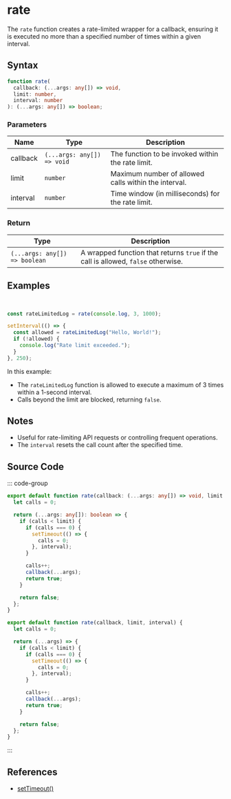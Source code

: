 # rate

The `rate` function creates a rate-limited wrapper for a callback, ensuring it is executed no more than a specified number of times within a given interval.

## Syntax

```typescript
function rate(
  callback: (...args: any[]) => void,
  limit: number,
  interval: number
): (...args: any[]) => boolean;
```

### Parameters

| Name       | Type                         | Description                                             |
|------------|------------------------------|---------------------------------------------------------|
| callback   | `(...args: any[]) => void`   | The function to be invoked within the rate limit.       |
| limit      | `number`                     | Maximum number of allowed calls within the interval.    |
| interval   | `number`                     | Time window (in milliseconds) for the rate limit.       |

### Return

| Type                          | Description                                            |
|-------------------------------|--------------------------------------------------------|
| `(...args: any[]) => boolean` | A wrapped function that returns `true` if the call is allowed, `false` otherwise.|

## Examples

```typescript


const rateLimitedLog = rate(console.log, 3, 1000);

setInterval(() => {
  const allowed = rateLimitedLog("Hello, World!");
  if (!allowed) {
    console.log("Rate limit exceeded.");
  }
}, 250);
```

In this example:
- The `rateLimitedLog` function is allowed to execute a maximum of 3 times within a 1-second interval.
- Calls beyond the limit are blocked, returning `false`.

## Notes

- Useful for rate-limiting API requests or controlling frequent operations.
- The `interval` resets the call count after the specified time.

## Source Code

::: code-group
```typescript
export default function rate(callback: (...args: any[]) => void, limit: number, interval: number): (...args: any[]) => boolean {
  let calls = 0;

  return (...args: any[]): boolean => {
    if (calls < limit) {
      if (calls === 0) {
        setTimeout(() => {
          calls = 0;
        }, interval);
      }

      calls++;
      callback(...args);
      return true;
    }

    return false;
  };
}
```

```javascript
export default function rate(callback, limit, interval) {
  let calls = 0;

  return (...args) => {
    if (calls < limit) {
      if (calls === 0) {
        setTimeout(() => {
          calls = 0;
        }, interval);
      }

      calls++;
      callback(...args);
      return true;
    }

    return false;
  };
}
```
:::

## References

- [setTimeout()](https://developer.mozilla.org/en-US/docs/Web/API/setTimeout)